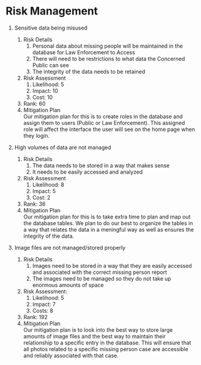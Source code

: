 # Risk Management

1. Sensitive data being misused
    1. Risk Details
        1. Personal data about missing people will be maintained in the database for Law Enforcement to Access
        2. There will need to be restrictions to what data the Concerned Public can see
        3. The integrity of the data needs to be retained
    2. Risk Assessment
        1. Likelihood: 5
        2. Impact: 10
        3. Cost: 10
    3. Rank: 60  
    4. Mitigation Plan  
        Our mitigation plan for this is to create roles in the database and assign them to users (Public or Law Enforcement). This assigned role will affect the interface the user will see on the home page when they login.  

2. High volumes of data are not managed
    1. Risk Details
        1. The data needs to be stored in a way that makes sense
        2. It needs to be easily accessed and analyzed
    2. Risk Assessment
        1. Likelihood: 8  
        2. Impact: 5  
        3. Cost: 2  
    3. Rank: 36  
    4. Mitigation Plan  
        Our mitigation plan for this is to take extra time to plan and map out the database tables. We plan to do our best to organize the tables in a way that relates the data in a meningful way as well as ensures the integrity of the data.  

3. Image files are not managed/stored properly  
    1. Risk Details  
        1. Images need to be stored in a way that they are easily accessed and associated with the correct missing person report  
        2. The images need to be managed so they do not take up enormous amounts of space  
    2. Risk Assessment:  
        1. Likelihood: 5  
        2. Impact: 7  
        3. Costs: 8  
    3. Rank: 192  
    4. Mitigation Plan  
        Our mitigation plan is to look into the best way to store large amounts of image files and the best way to maintain their relationship to a specific entry in the database. This will ensure that all photos related to a specific missing person case are accessible and reliably associated with that case.
